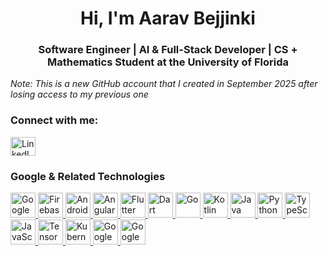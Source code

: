 <h1 align="center">Hi, I'm Aarav Bejjinki</h1> 
<h3 align="center">Software Engineer | AI & Full-Stack Developer | CS + Mathematics Student at the University of Florida</h3> 
<p align="left"> <em>Note: This is a new GitHub account that I created in September 2025 after losing access to my previous one</em> </p>
<h3 align="left">Connect with me:</h3>
<p>
  <a href="https://linkedin.com/in/YOUR-LINKEDIN](https://www.linkedin.com/in/aaravbejjinki/" target="blank"> <img align="center" src="https://raw.githubusercontent.com/rahuldkjain/github-profile-readme-generator/master/src/images/icons/Social/linked-in-alt.svg" alt="LinkedIn" height="30" width="40" />
  </a> 
</p>

<h3 align="left">Google & Related Technologies</h3>
<p align="left">
  <a href="https://cloud.google.com/" target="_blank">
    <img src="https://cdn.jsdelivr.net/gh/devicons/devicon@latest/icons/googlecloud/googlecloud-original.svg" alt="Google Cloud" height="40" width="40" />
  </a>
  <a href="https://firebase.google.com/" target="_blank">
    <img src="https://cdn.jsdelivr.net/gh/devicons/devicon@latest/icons/firebase/firebase-plain.svg" alt="Firebase" height="40" width="40" />
  </a>
  <a href="https://developer.android.com/" target="_blank">
    <img src="https://cdn.jsdelivr.net/gh/devicons/devicon@latest/icons/android/android-original.svg" alt="Android" height="40" width="40" />
  </a>
  <a href="https://angular.dev/" target="_blank">
    <img src="https://cdn.jsdelivr.net/gh/devicons/devicon@latest/icons/angular/angular-original.svg" alt="Angular" height="40" width="40" />
  </a>
  <a href="https://flutter.dev/" target="_blank">
    <img src="https://cdn.jsdelivr.net/gh/devicons/devicon@latest/icons/flutter/flutter-original.svg" alt="Flutter" height="40" width="40" />
  </a>
  <a href="https://dart.dev/" target="_blank">
    <img src="https://cdn.jsdelivr.net/gh/devicons/devicon@latest/icons/dart/dart-original.svg" alt="Dart" height="40" width="40" />
  </a>
  <a href="https://go.dev/" target="_blank">
    <img src="https://cdn.jsdelivr.net/gh/devicons/devicon@latest/icons/go/go-original.svg" alt="Go" height="40" width="40" />
  </a>
  <a href="https://kotlinlang.org/" target="_blank">
    <img src="https://cdn.jsdelivr.net/gh/devicons/devicon@latest/icons/kotlin/kotlin-original.svg" alt="Kotlin" height="40" width="40" />
  </a>
  <a href="https://www.java.com/" target="_blank">
    <img src="https://cdn.jsdelivr.net/gh/devicons/devicon@latest/icons/java/java-original.svg" alt="Java" height="40" width="40" />
  </a>
  <a href="https://www.python.org/" target="_blank">
    <img src="https://cdn.jsdelivr.net/gh/devicons/devicon@latest/icons/python/python-original.svg" alt="Python" height="40" width="40" />
  </a>
  <a href="https://www.typescriptlang.org/" target="_blank">
    <img src="https://cdn.jsdelivr.net/gh/devicons/devicon@latest/icons/typescript/typescript-original.svg" alt="TypeScript" height="40" width="40" />
  </a>
  <a href="https://developer.mozilla.org/en-US/docs/Web/JavaScript" target="_blank">
    <img src="https://cdn.jsdelivr.net/gh/devicons/devicon@latest/icons/javascript/javascript-original.svg" alt="JavaScript" height="40" width="40" />
  </a>
  <a href="https://www.tensorflow.org/" target="_blank">
    <img src="https://cdn.jsdelivr.net/gh/devicons/devicon@latest/icons/tensorflow/tensorflow-original.svg" alt="TensorFlow" height="40" width="40" />
  </a>
  <a href="https://kubernetes.io/" target="_blank">
    <img src="https://cdn.jsdelivr.net/gh/devicons/devicon@latest/icons/kubernetes/kubernetes-plain.svg" alt="Kubernetes" height="40" width="40" />
  </a>
  <a href="https://cloud.google.com/maps-platform" target="_blank">
    <img src="https://cdn.jsdelivr.net/npm/simple-icons@9.21.0/icons/googlemaps.svg" alt="Google Maps Platform" height="40" width="40" />
  </a>
  <a href="https://www.chromium.org/" target="_blank">
    <img src="https://cdn.jsdelivr.net/npm/simple-icons@9.21.0/icons/googlechrome.svg" alt="Google Chrome" height="40" width="40" />
  </a>
</p>
